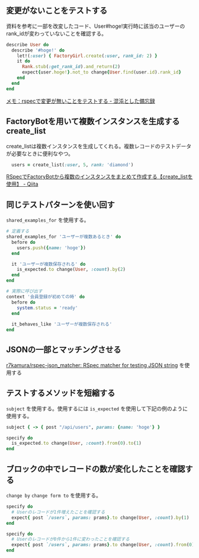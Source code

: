 ## 変更がないことをテストする

資料を参考に一部を改変したコード、User#hoge!実行時に該当のユーザーのrank_idが変わっていないことを確認する。

```rb
describe User do
  describe '#hoge!' do
    let!(:user) { FactoryGirl.create(:user, rank_id: 2) }
    it do
      Rank.stub(:get_rank_id).and_return(2)
      expect{user.hoge!}.not_to change{User.find(user.id).rank_id}
    end
  end
end
```

[メモ：rspecで変更が無いことをテストする - 混沌とした備忘録](https://noboru.hatenablog.jp/entry/2014/02/13/112817)

## FactoryBotを用いて複数インスタンスを生成する create_list

create_listは複数インスタンスを生成してくれる。複数レコードのテストデータが必要なときに便利なやつ。

```rb
  users = create_list(:user, 5, rank: 'diamond')
```

[RSpecでFactoryBotから複数のインスタンスをまとめて作成する【create_listを使用】 - Qiita](https://qiita.com/kodai_0122/items/e755a128f1dade3f53c6)

## 同じテストパターンを使い回す

`shared_examples_for` を使用する。

```rb
# 定義する
shared_examples_for 'ユーザーが複数あるとき' do
  before do
    users.push({name: 'hoge'})
  end

  it 'ユーザーが複数保存される' do
    is_expected.to change(User, :count).by(2)
  end
end

# 実際に呼び出す
context '会員登録が初めての時' do
  before do
    system.status = 'ready'
  end
  
  it_behaves_like 'ユーザーが複数保存される'
end
```

## JSONの一部とマッチングさせる

[r7kamura/rspec-json_matcher: RSpec matcher for testing JSON string](https://github.com/r7kamura/rspec-json_matcher) を使用する

## テストするメソッドを短縮する

`subject` を使用する。使用するには `is_expected` を使用して下記の例のように使用する。

```rb
subject { -> { post "/api/users", params: {name: 'hoge'} }

specify do
  is_expected.to change(User, :count).from(0).to(1)
end
```

## ブロックの中でレコードの数が変化したことを確認する

`change by` `change form to` を使用する。

```rb
specify do
  # Userのレコードが1件増えたことを確認する
  expect{ post `/users`, params: prams}.to change(User, :count).by(1)
end

specify do
  # Userのレコードが0件から1件に変わったことを確認する
  expect{ post `/users`, params: prams}.to change(User, :count).from(0).to(1)
end
```

